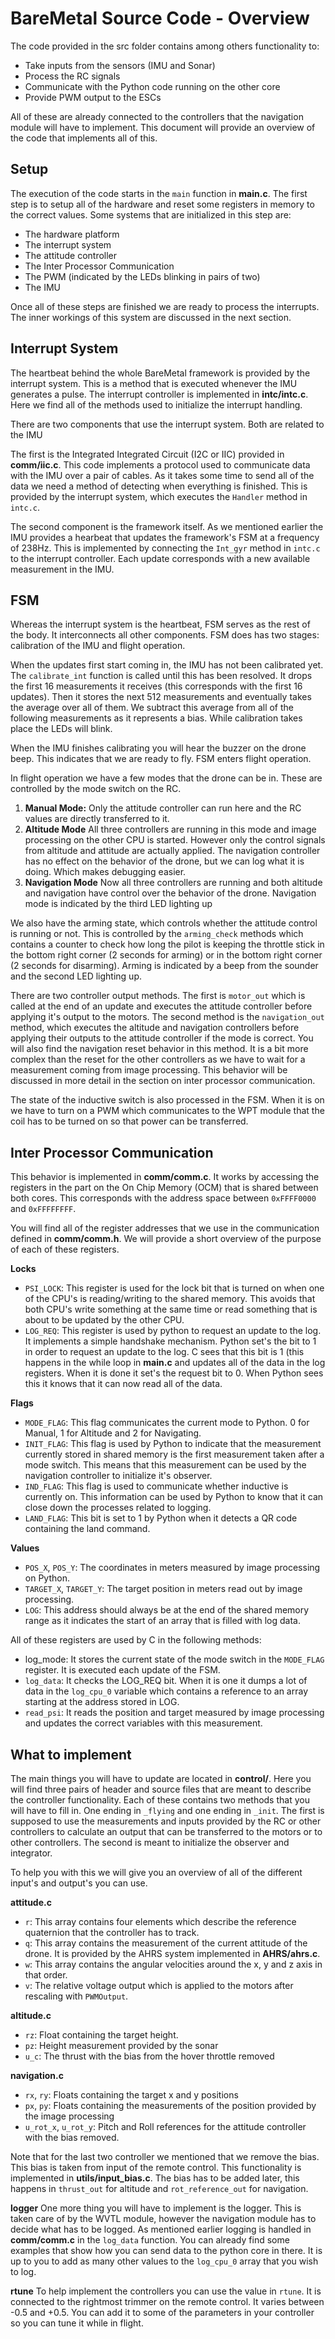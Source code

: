 # BareMetal Source Code - Overview
The code provided in the src folder contains among others functionality to:

 - Take inputs from the sensors (IMU and Sonar)
 - Process the RC signals
 - Communicate with the Python code running on the other core
 - Provide PWM output to the ESCs

All of these are already connected to the controllers that the navigation module will have to implement. This document will provide an overview of the code that implements all of this.

## Setup
The execution of the code starts in the `main` function in **main.c**. The first step is to setup all of the hardware and reset some registers in memory to the correct values. Some systems that are initialized in this step are:

 - The hardware platform
 - The interrupt system
 - The attitude controller
 - The Inter Processor Communication
 - The PWM (indicated by the LEDs blinking in pairs of two)
 - The IMU

Once all of these steps are finished we are ready to process the interrupts. The inner workings of this system are discussed in the next section.
 
## Interrupt System
The heartbeat behind the whole BareMetal framework is provided by the interrupt system. This is a method that is executed whenever the IMU generates a pulse. The interrupt controller is implemented in **intc/intc.c**. Here we find all of the methods used to initialize the interrupt handling.

There are two components that use the interrupt system. Both are related to the IMU

The first is the Integrated Integrated Circuit (I2C or IIC) provided in **comm/iic.c**. This code implements a protocol used to communicate data with the IMU over a pair of cables. As it takes some time to send all of the data we need a method of detecting when everything is finished. This is provided by the interrupt system, which executes the `Handler` method in `intc.c`.

The second component is the framework itself. As we mentioned earlier the IMU provides a hearbeat that updates the framework's FSM at a frequency of 238Hz. This is implemented by connecting the `Int_gyr` method in `intc.c` to the interrupt controller. Each update corresponds with a new available measurement in the IMU.

## FSM
Whereas the interrupt system is the heartbeat, FSM serves as the rest of the body. It interconnects all other components. FSM does has two stages: calibration of the IMU and flight operation.

When the updates first start coming in, the IMU has not been calibrated yet. The `calibrate_int` function is called until this has been resolved. It drops the first 16 measurements it receives (this corresponds with the first 16 updates). Then it stores the next 512 measurements and eventually takes the average over all of them. We subtract this average from all of the following measurements as it represents a bias. While calibration takes place the LEDs will blink.

When the IMU finishes calibrating you will hear the buzzer on the drone beep. This indicates that we are ready to fly. FSM enters flight operation.

In flight operation we have a few modes that the drone can be in. These are controlled by the mode switch on the RC.

 1. **Manual Mode:** Only the attitude controller can run here and the RC values are directly transferred to it.
 2. **Altitude Mode** All three controllers are running in this mode and image processing on the other CPU is started. However only the control signals from altitude and attitude are actually applied. The navigation controller has no effect on the behavior of the drone, but we can log what it is doing. Which makes debugging easier.
 3. **Navigation Mode** Now all three controllers are running and both altitude and navigation have control over the behavior of the drone. Navigation mode is indicated by the third LED lighting up

We also have the arming state, which controls whether the attitude control is running or not. This is controlled by the `arming_check` methods which contains a counter to check how long the pilot is keeping the throttle stick in the bottom right corner (2 seconds for arming) or in the bottom right corner (2 seconds for disarming). Arming is indicated by a beep from the sounder and the second LED lighting up.

There are two controller output methods. The first is `motor_out` which is called at the end of an update and executes the attitude controller before applying it's output to the motors. The second method is the `navigation_out` method, which executes the altitude and navigation controllers before applying their outputs to the attitude controller if the mode is correct. You will also find the navigation reset behavior in this method. It is a bit more complex than the reset for the other controllers as we have to wait for a measurement coming from image processing. This behavior will be discussed in more detail in the section on inter processor communication.

The state of the inductive switch is also processed in the FSM. When it is on we have to turn on a PWM which communicates to the WPT module that the coil has to be turned on so that power can be transferred.

## Inter Processor Communication
This behavior is implemented in **comm/comm.c**. It works by accessing the registers in the part on the On Chip Memory (OCM) that is shared between both cores. This corresponds with the address space between `0xFFFF0000` and `0xFFFFFFFF`.

You will find all of the register addresses that we use in the communication defined in **comm/comm.h**. We will provide a short overview of the purpose of each of these registers.

**Locks**

* `PSI_LOCK`: This register is used for the lock bit that is turned on when one of the CPU's is reading/writing to the shared memory. This avoids that both CPU's write something at the same time or read something that is about to be updated by the other CPU. 
 * `LOG_REQ`: This register is used by python to request an update to the log. It implements a simple handshake mechanism. Python set's the bit to 1 in order to request an update to the log. C sees that this bit is 1 (this happens in the while loop in **main.c** and updates all of the data in the log registers. When it is done it set's the request bit to 0. When Python sees this it knows that it can now read all of the data.

**Flags**
 
 * `MODE_FLAG`: This flag communicates the current mode to Python. 0 for Manual, 1 for Altitude and 2 for Navigating. 
 * `INIT_FLAG`: This flag is used by Python to indicate that the measurement currently stored in shared memory is the first measurement taken after a mode switch. This means that this measurement can be used by the navigation controller to initialize it's observer.
 * `IND_FLAG`: This flag is used to communicate whether inductive is currently on. This information can be used by Python to know that it can close down the processes related to logging.
 * `LAND_FLAG`: This bit is set to 1 by Python when it detects a QR code containing the land command.



**Values**

* `POS_X`, `POS_Y`: The coordinates in meters measured by image processing on Python.
 * `TARGET_X`, `TARGET_Y`: The target position in meters read out by image processing.
 * `LOG`: This address should always be at the end of the shared memory range as it indicates the start of an array that is filled with log data.

All of these registers are used by C in the following methods:

 * log_mode: It stores the current state of the mode switch in the `MODE_FLAG` register. It is executed each update of the FSM.
 * `log_data`: It checks the LOG_REQ bit. When it is one it dumps a lot of data in the `log_cpu_0` variable which contains a reference to an array starting at the address stored in LOG.
 * `read_psi`: It reads the position and target measured by image processing and updates the correct variables with this measurement.

## What to implement
The main things you will have to update are located in **control/**. Here you will find three pairs of header and source files that are meant to describe the controller functionality. Each of these contains two methods that you will have to fill in. One ending in `_flying` and one ending in `_init`. The first is supposed to use the measurements and inputs provided by the RC or other controllers to calculate an output that can be transferred to the motors or to other controllers. The second is meant to initialize the observer and integrator.

To help you with this we will give you an overview of all of the different input's and output's you can use.


**attitude.c**

 - `r`: This array contains four elements which describe the reference quaternion that the controller has to track.
 - `q`: This array contains the measurement of the current attitude of the drone. It is provided by the AHRS system implemented in **AHRS/ahrs.c**. 
 - `w`: This array contains the angular velocities around the x, y and z axis in that order.
 - `v`: The relative voltage output which is applied to the motors after rescaling with `PWMOutput`.


**altitude.c**

 - `rz`: Float containing the target height.
 - `pz`: Height measurement provided by the sonar
 - `u_c`: The thrust with the bias from the hover throttle removed


**navigation.c**

 - `rx`, `ry`: Floats containing the target x and y positions
 - `px`, `py`: Floats containing the measurements of the position provided by the image processing
 - `u_rot_x`, `u_rot_y`: Pitch and Roll references for the attitude controller with the bias removed.

Note that for the last two controller we mentioned that we remove the bias. This bias is taken from input of the remote control. This functionality is implemented in **utils/input_bias.c**. The bias has to be added later, this happens in `thrust_out` for altitude and `rot_reference_out` for navigation.

**logger**
One more thing you will have to implement is the logger. This is taken care of by the WVTL module, however the navigation module has to decide what has to be logged. As mentioned earlier logging is handled in **comm/comm.c** in the `log_data` function. You can already find some examples that show how you can send data to the python core in there. It is up to you to add as many other values to the `log_cpu_0` array that you wish to log.

**rtune**
To help implement the controllers you can use the value in `rtune`. It is connected to the rightmost trimmer on the remote control. It varies between -0.5 and +0.5. You can add it to some of the parameters in your controller so you can tune it while in flight.